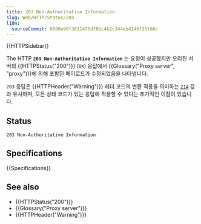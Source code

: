 ```yaml
---
title: 203 Non-Authoritative Information
slug: Web/HTTP/Status/203
l10n:
  sourceCommit: 0880a90f3811475d78bc4b2c344eb4146f25f66c
---
```


{{HTTPSidebar}}

The HTTP **`203 Non-Authoritative Information`** 는 요청이 성공했지만 오리진 서버의 {{HTTPStatus("200")}} (`OK`) 응답에서 {{Glossary("Proxy server", "proxy")}}에 의해 포함된 페이로드가 수정되었음을 나타냅니다.

`203` 응답은 {{HTTPHeader("Warning")}} 헤더 코드의 변환 적용을 의미하는 [`214`](/ko/docs/Web/HTTP/Headers/Warning#warning_codes) 값과 유사하며, 모든 상태 코드가 있는 응답에 적용할 수 있다는 추가적인 이점이 있습니다.

## Status

```http
203 Non-Authoritative Information
```

## Specifications

{{Specifications}}

## See also

- {{HTTPStatus("200")}}
- {{Glossary("Proxy server")}}
- {{HTTPHeader("Warning")}}
